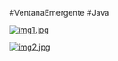 #VentanaEmergente 
#Java

[![img1.jpg](https://i.postimg.cc/FzBDJVVx/img1.jpg)](https://postimg.cc/Zv6rG3g9)

[![img2.jpg](https://i.postimg.cc/HLwZP5Tp/img2.jpg)](https://postimg.cc/sB24MMB8)



